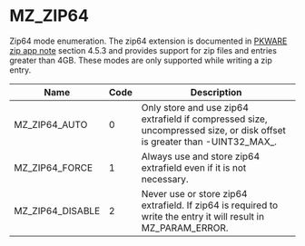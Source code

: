 # MZ_ZIP64

Zip64 mode enumeration. The zip64 extension is documented in [PKWARE zip app note](zip/appnote.txt) section 4.5.3 and provides support for zip files and entries greater than 4GB. These modes are only supported while writing a zip entry.

|Name|Code|Description|
|-|-|-|
|MZ_ZIP64_AUTO|0|Only store and use zip64 extrafield if compressed size, uncompressed size, or disk offset is greater than -UINT32_MAX_.|
|MZ_ZIP64_FORCE|1|Always use and store zip64 extrafield even if it is not necessary.|
|MZ_ZIP64_DISABLE|2|Never use or store zip64 extrafield. If zip64 is required to write the entry it will result in MZ_PARAM_ERROR.|
